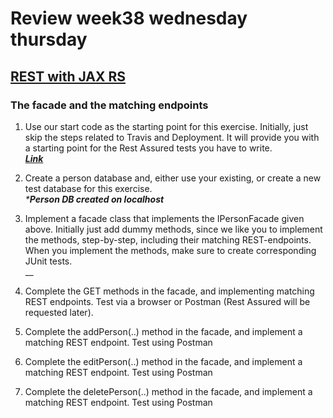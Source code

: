 # Review week38 wednesday thursday  

## [REST with JAX RS](https://docs.google.com/document/d/19km0ZoaAX0k_stnYOWfAZPd4wXbTGMWhme1xZopj-PA/edit#)  
### The facade and the matching endpoints
 1) Use our start code as the starting point for this exercise. Initially, just skip the steps related to Travis and Deployment. It will provide you with a starting point for the Rest Assured tests you have to write.  
_**[Link]()**_

 2) Create a person database and, either use your existing, or create a new test database for this exercise.  
_***Person DB created on localhost**_

 3) Implement a facade class that implements the IPersonFacade given above. Initially just add dummy methods, since we like you to implement the methods, step-by-step, including their matching REST-endpoints. When you implement the methods, make sure to create corresponding JUnit tests.  
__

 4) Complete the GET methods in the facade, and implementing matching REST endpoints. Test via a browser or Postman (Rest Assured will be requested later).  

 5) Complete the addPerson(..) method in the facade, and implement a matching REST endpoint. Test using Postman  

 6) Complete the editPerson(..) method in the facade, and implement a matching REST endpoint. Test using Postman  

 7)  Complete the deletePerson(..) method in the facade, and implement a matching REST endpoint. Test using Postman


